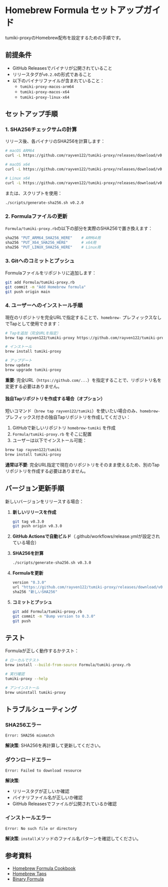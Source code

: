 # Homebrew Formula セットアップガイド

tumiki-proxyのHomebrew配布を設定するための手順です。

## 前提条件

- GitHub Releasesでバイナリが公開されていること
- リリースタグが`v0.2.0`の形式であること
- 以下のバイナリファイルが含まれていること：
  - `tumiki-proxy-macos-arm64`
  - `tumiki-proxy-macos-x64`
  - `tumiki-proxy-linux-x64`

## セットアップ手順

### 1. SHA256チェックサムの計算

リリース後、各バイナリのSHA256を計算します：

```bash
# macOS ARM64
curl -L https://github.com/rayven122/tumiki-proxy/releases/download/v0.2.0/tumiki-proxy-macos-arm64 | shasum -a 256

# macOS x64
curl -L https://github.com/rayven122/tumiki-proxy/releases/download/v0.2.0/tumiki-proxy-macos-x64 | shasum -a 256

# Linux x64
curl -L https://github.com/rayven122/tumiki-proxy/releases/download/v0.2.0/tumiki-proxy-linux-x64 | shasum -a 256
```

または、スクリプトを使用：

```bash
./scripts/generate-sha256.sh v0.2.0
```

### 2. Formulaファイルの更新

`Formula/tumiki-proxy.rb`の以下の部分を実際のSHA256で置き換えます：

```ruby
sha256 "PUT_ARM64_SHA256_HERE"    # ARM64用
sha256 "PUT_X64_SHA256_HERE"      # x64用
sha256 "PUT_LINUX_SHA256_HERE"    # Linux用
```

### 3. Gitへのコミットとプッシュ

Formulaファイルをリポジトリに追加します：

```bash
git add Formula/tumiki-proxy.rb
git commit -m "Add Homebrew formula"
git push origin main
```

### 4. ユーザーへのインストール手順

現在のリポジトリを完全URLで指定することで、`homebrew-` プレフィックスなしでTapとして使用できます：

```bash
# Tapを追加（完全URLを指定）
brew tap rayven122/tumiki-proxy https://github.com/rayven122/tumiki-proxy

# インストール
brew install tumiki-proxy

# アップデート
brew update
brew upgrade tumiki-proxy
```

**重要**: 完全URL（`https://github.com/...`）を指定することで、リポジトリ名を変更する必要はありません。

#### 独自Tapリポジトリを作成する場合（オプション）

短いコマンド（`brew tap rayven122/tumiki`）を使いたい場合のみ、`homebrew-` プレフィックス付きの独自Tapリポジトリを作成してください：

1. GitHubで新しいリポジトリ `homebrew-tumiki` を作成
2. `Formula/tumiki-proxy.rb` をそこに配置
3. ユーザーは以下でインストール可能：

```bash
brew tap rayven122/tumiki
brew install tumiki-proxy
```

**通常は不要**: 完全URL指定で現在のリポジトリをそのまま使えるため、別のTapリポジトリを作成する必要はありません。

## バージョン更新手順

新しいバージョンをリリースする場合：

1. **新しいリリースを作成**
   ```bash
   git tag v0.3.0
   git push origin v0.3.0
   ```

2. **GitHub Actionsで自動ビルド**（.github/workflows/release.ymlが設定されている場合）

3. **SHA256を計算**
   ```bash
   ./scripts/generate-sha256.sh v0.3.0
   ```

4. **Formulaを更新**
   ```ruby
   version "0.3.0"
   url "https://github.com/rayven122/tumiki-proxy/releases/download/v0.3.0/..."
   sha256 "新しいSHA256"
   ```

5. **コミットとプッシュ**
   ```bash
   git add Formula/tumiki-proxy.rb
   git commit -m "Bump version to 0.3.0"
   git push
   ```

## テスト

Formulaが正しく動作するかテスト：

```bash
# ローカルでテスト
brew install --build-from-source Formula/tumiki-proxy.rb

# 実行確認
tumiki-proxy --help

# アンインストール
brew uninstall tumiki-proxy
```

## トラブルシューティング

### SHA256エラー

```
Error: SHA256 mismatch
```

**解決策**: SHA256を再計算して更新してください。

### ダウンロードエラー

```
Error: Failed to download resource
```

**解決策**:
- リリースタグが正しいか確認
- バイナリファイル名が正しいか確認
- GitHub Releasesでファイルが公開されているか確認

### インストールエラー

```
Error: No such file or directory
```

**解決策**: `install`メソッドのファイル名パターンを確認してください。

## 参考資料

- [Homebrew Formula Cookbook](https://docs.brew.sh/Formula-Cookbook)
- [Homebrew Taps](https://docs.brew.sh/Taps)
- [Binary Formula](https://docs.brew.sh/Formula-Cookbook#binary-formula)
